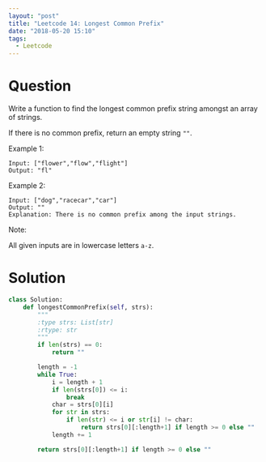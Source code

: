 ```yaml
---
layout: "post"
title: "Leetcode 14: Longest Common Prefix"
date: "2018-05-20 15:10"
tags:
  - Leetcode
---
```


# Question
Write a function to find the longest common prefix string amongst an array of strings.

If there is no common prefix, return an empty string `""`.

Example 1:
```
Input: ["flower","flow","flight"]
Output: "fl"
```

Example 2:
```
Input: ["dog","racecar","car"]
Output: ""
Explanation: There is no common prefix among the input strings.
```

Note:

All given inputs are in lowercase letters `a-z`.

# Solution

```python
class Solution:
    def longestCommonPrefix(self, strs):
        """
        :type strs: List[str]
        :rtype: str
        """
        if len(strs) == 0:
            return ""

        length = -1
        while True:
            i = length + 1
            if len(strs[0]) <= i:
                break
            char = strs[0][i]
            for str in strs:
                if len(str) <= i or str[i] != char:
                    return strs[0][:length+1] if length >= 0 else ""
            length += 1

        return strs[0][:length+1] if length >= 0 else ""
```
